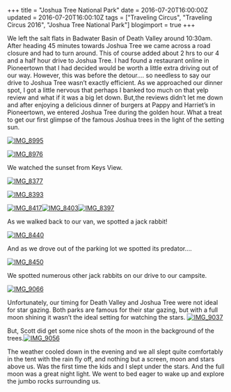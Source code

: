 +++
title = "Joshua Tree National Park"
date = 2016-07-20T16:00:00Z
updated = 2016-07-20T16:00:10Z
tags = ["Traveling Circus", "Traveling Circus 2016", "Joshua Tree National Park"]
blogimport = true 
+++

We left the salt flats in Badwater Basin of Death Valley around 10:30am.  After heading 45 minutes towards Joshua Tree we came across a road closure and had to turn around.  This of course added about 2 hrs to our 4 and a half hour drive to Joshua Tree.  I had found a restaurant online in Pioneertown that I had decided would be worth a little extra driving out of our way.  However, this was before the detour…. so needless to say our drive to Joshua Tree wasn’t exactly efficient.  As we approached our dinner spot, I got a little nervous that perhaps I banked too much on that yelp review and what if it was a big let down.  But,the reviews didn’t let me down and after enjoying a delicious dinner of burgers at Pappy and Harriet’s in Pioneertown, we entered Joshua Tree during the golden hour. What a treat to get our first glimpse of the famous  Joshua trees in the light of the setting sun.  

 

[![IMG_8995](https://lh3.googleusercontent.com/-6aXm0_T_xDU/V4_X2ZOhXaI/AAAAAAAABMg/kzef-72n7qI/IMG_89952.jpg?imgmax=800 "IMG_8995")](https://lh3.googleusercontent.com/-fX3LeVXB-uQ/V4_X0MyFjNI/AAAAAAAABMc/-NU2kamLzsM/s1600-h/IMG_89955.jpg)

[![IMG_8976](https://lh3.googleusercontent.com/-0Qkul0iBzHk/V4_X5w1syHI/AAAAAAAABMo/CrsbUDZBwBA/IMG_89762.jpg?imgmax=800 "IMG_8976")](https://lh3.googleusercontent.com/-d6UfnixwoxE/V4_X3gnhXrI/AAAAAAAABMk/VvFgMjMcaew/s1600-h/IMG_89765.jpg)

We watched the sunset from Keys View. 

[![IMG_8377](https://lh3.googleusercontent.com/-6yfrLaFQne4/V4_X_bkhsTI/AAAAAAAABMw/n3Bj6Tv1V5A/IMG_83772.jpg?imgmax=800 "IMG_8377")](https://lh3.googleusercontent.com/-IACqnIw0Jr0/V4_X81OLC5I/AAAAAAAABMs/J9-BgHu98_g/s1600-h/IMG_83775.jpg)

 

[![IMG_8393](https://lh3.googleusercontent.com/-p8UkVYiVtaY/V4_YBVHa_jI/AAAAAAAABM4/qkP1EyC5WbA/IMG_83932.jpg?imgmax=800 "IMG_8393")](https://lh3.googleusercontent.com/-q3OibPzO39s/V4_YAnyIo-I/AAAAAAAABM0/GuH0Vigy1eU/s1600-h/IMG_83935.jpg)

 

[![IMG_8417](https://lh3.googleusercontent.com/-jtry0PpNkTw/V4_YEPRk4eI/AAAAAAAABNA/We1FQBFbIaw/IMG_84171.jpg?imgmax=800 "IMG_8417")](https://lh3.googleusercontent.com/-4UQaUMW3lLY/V4_YDOEXyBI/AAAAAAAABM8/nJuoEGNO8vc/s1600-h/IMG_84174.jpg)[![IMG_8403](https://lh3.googleusercontent.com/-8rgM2RenWaE/V4_YFCw0fWI/AAAAAAAABNI/oeYFrFDkxGY/IMG_84031.jpg?imgmax=800 "IMG_8403")](https://lh3.googleusercontent.com/-FivEQJ5_zDQ/V4_YElwtpKI/AAAAAAAABNE/8THPQTBFouM/s1600-h/IMG_84034.jpg)[![IMG_8397](https://lh3.googleusercontent.com/-XsiSv1a4GgU/V4_YHQ0b5XI/AAAAAAAABNQ/FSxSbTNb_Z8/IMG_83971.jpg?imgmax=800 "IMG_8397")](https://lh3.googleusercontent.com/-ONGx0C0hRXQ/V4_YGxsKkTI/AAAAAAAABNM/AurG8dWGDlc/s1600-h/IMG_83974.jpg)

As we walked back to our van, we spotted a jack rabbit!

[![IMG_8440](https://lh3.googleusercontent.com/-uVAH9DN1qUE/V4_YJoFdsWI/AAAAAAAABNY/xwQ_xpPURmA/IMG_84404.jpg?imgmax=800 "IMG_8440")](https://lh3.googleusercontent.com/-i6-KtGpuSEY/V4_YIuhavEI/AAAAAAAABNU/pg2Pq0F00Ag/s1600-h/IMG_84405.jpg)

And as we drove out of the parking lot we spotted its predator….  

[![IMG_8450](https://lh3.googleusercontent.com/-Uii4XGA3WcM/V4_YL99Ix5I/AAAAAAAABNg/AZCzsFOdR08/IMG_84508.jpg?imgmax=800 "IMG_8450")](https://lh3.googleusercontent.com/-BLJpDGUEZaE/V4_YK4E86qI/AAAAAAAABNc/tj_KPXmY120/s1600-h/IMG_84505.jpg)

We spotted numerous other jack rabbits on our drive to our campsite. 

[![IMG_9066](https://lh3.googleusercontent.com/-GNtvRDB66IQ/V4_YPOYIa6I/AAAAAAAABNo/Ka-iSxwFxuU/IMG_9066%25255B2%25255D.jpg?imgmax=800 "IMG_9066")](https://lh3.googleusercontent.com/-Xm7HY2Xl6WQ/V4_YOfXdwyI/AAAAAAAABNk/JmeiOV6ZGu4/s1600-h/IMG_9066%25255B5%25255D.jpg)

Unfortunately, our timing for Death Valley and Joshua Tree were not ideal for star gazing.  Both parks are famous for their star gazing, but with a full moon shining it wasn’t the ideal setting for watching the stars.  [![IMG_9037](https://lh3.googleusercontent.com/-7IxxbSUwyVY/V4_YQN9bF3I/AAAAAAAABNw/a1a9jJpOPJQ/IMG_90372.jpg?imgmax=800 "IMG_9037")](https://lh3.googleusercontent.com/-SOGpFbHklDs/V4_YPl8CjpI/AAAAAAAABNs/F8AV8c3q2lA/s1600-h/IMG_90375.jpg)

But, Scott did get some nice shots of the moon in the background of the trees.[![IMG_9056](https://lh3.googleusercontent.com/-9DK-x5uNNSc/V4_YSJ5JwSI/AAAAAAAABN4/Jl6aQwrdnkE/IMG_9056%25255B2%25255D.jpg?imgmax=800 "IMG_9056")](https://lh3.googleusercontent.com/-7RUKf2VS9lk/V4_YRVp7qJI/AAAAAAAABN0/9otqizwJKPU/s1600-h/IMG_9056%25255B5%25255D.jpg)

The weather cooled down in the evening and we all slept quite comfortably in the tent with the rain fly off, and nothing but a screen, moon and stars above us.  Was the first time the kids and I slept under the stars. And the full moon was a great night light. We went to bed eager to wake up and explore the jumbo rocks surrounding us.  
